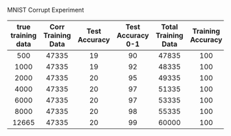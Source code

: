 MNIST Corrupt Experiment


|true training data  | Corr Training Data | Test Accuracy | Test Accuracy 0-1 | Total Training Data |   Training Accuracy |
|:------------------:|:------------------:|:-------------:|:-----------------:|:-------------------:|:-------------------:|
| 500                | 47335              |            19 |               90  |              47835  |                 100 |
| 1000               | 47335              |            19 |               92  |              48335  |                 100 |
| 2000               | 47335              |            20 |               95  |              49335  |                 100 | 
| 4000               | 47335              |            20 |               97  |              51335  |                 100 |
| 6000               | 47335              |            20 |               97  |              53335  |                 100 |
| 8000               | 47335              |            20  |               98  |              55335  |                 100 |
| 12665              | 47335              |           20  |               99  |              60000  |                 100 |


